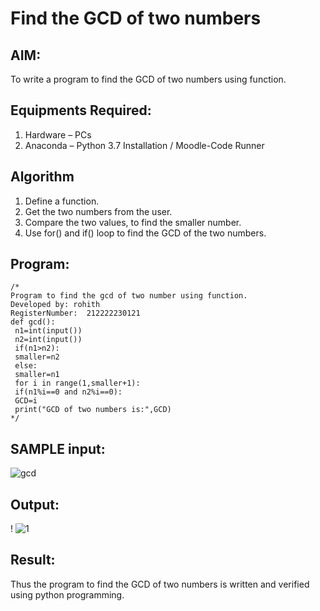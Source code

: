 # Find the GCD of two numbers

## AIM:
To write a program to find the GCD of two numbers using function.

## Equipments Required:
1. Hardware – PCs
2. Anaconda – Python 3.7 Installation / Moodle-Code Runner

## Algorithm
1. Define a function.
2. Get the two numbers from the user.
3. Compare the two values, to find the smaller number.
4. Use for() and if() loop to find the GCD of the two numbers.

## Program:
```
/*
Program to find the gcd of two number using function.
Developed by: rohith
RegisterNumber:  212222230121
def gcd():
 n1=int(input())
 n2=int(input())
 if(n1>n2):
 smaller=n2
 else:
 smaller=n1
 for i in range(1,smaller+1):
 if(n1%i==0 and n2%i==0):
 GCD=i
 print("GCD of two numbers is:",GCD)
*/
```
## SAMPLE input:

![gcd](https://github.com/Rohithravi333/GCD-of-two-numbers/assets/119394126/30ff3aac-3d8d-4af5-bbde-c3ef4c737233)

## Output:
!
![1](https://github.com/Rohithravi333/GCD-of-two-numbers/assets/119394126/25ca021b-a5dd-4f53-a062-7c5b39ef9561)


## Result:
Thus the program to find the GCD of two numbers is written and verified using python programming.
